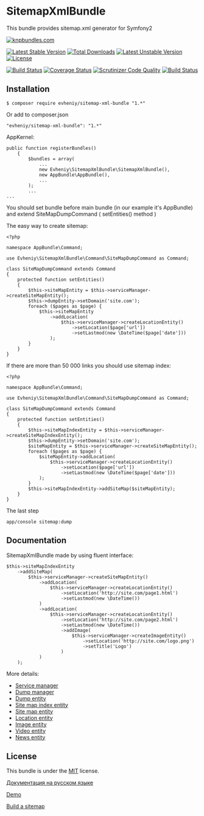 SitemapXmlBundle
=================

This bundle provides sitemap.xml generator for Symfony2

[![knpbundles.com](http://knpbundles.com/evheniy/SitemapXmlBundle/badge)](http://knpbundles.com/evheniy/SitemapXmlBundle)

[![Latest Stable Version](https://poser.pugx.org/evheniy/sitemap-xml-bundle/v/stable)](https://packagist.org/packages/evheniy/sitemap-xml-bundle) [![Total Downloads](https://poser.pugx.org/evheniy/sitemap-xml-bundle/downloads)](https://packagist.org/packages/evheniy/sitemap-xml-bundle) [![Latest Unstable Version](https://poser.pugx.org/evheniy/sitemap-xml-bundle/v/unstable)](https://packagist.org/packages/evheniy/sitemap-xml-bundle) [![License](https://poser.pugx.org/evheniy/sitemap-xml-bundle/license)](https://packagist.org/packages/evheniy/sitemap-xml-bundle)

[![Build Status](https://travis-ci.org/evheniy/SitemapXmlBundle.svg)](https://travis-ci.org/evheniy/SitemapXmlBundle)
[![Coverage Status](https://coveralls.io/repos/evheniy/SitemapXmlBundle/badge.svg?branch=master&service=github)](https://coveralls.io/github/evheniy/SitemapXmlBundle?branch=master)
[![Scrutinizer Code Quality](https://scrutinizer-ci.com/g/evheniy/SitemapXmlBundle/badges/quality-score.png?b=master)](https://scrutinizer-ci.com/g/evheniy/SitemapXmlBundle/?branch=master)
[![Build Status](https://scrutinizer-ci.com/g/evheniy/SitemapXmlBundle/badges/build.png?b=master)](https://scrutinizer-ci.com/g/evheniy/SitemapXmlBundle/build-status/master)


Installation
------------

    $ composer require evheniy/sitemap-xml-bundle "1.*"

Or add to composer.json

    "evheniy/sitemap-xml-bundle": "1.*"

AppKernel:

    public function registerBundles()
        {
            $bundles = array(
                ...
                new Evheniy\SitemapXmlBundle\SitemapXmlBundle(),
                new AppBundle\AppBundle(),
                ...
            );
            ...
    ...

You should set bundle before main bundle (in our example it's AppBundle) and extend SiteMapDumpCommand ( setEntities() method )

The easy way to create sitemap:

    <?php
    
    namespace AppBundle\Command;
    
    use Evheniy\SitemapXmlBundle\Command\SiteMapDumpCommand as Command;
    
    class SiteMapDumpCommand extends Command
    {
        protected function setEntities()
        {
            $this->siteMapEntity = $this->serviceManager->createSiteMapEntity();
            $this->dumpEntity->setDomain('site.com');
            foreach ($pages as $page) {
                $this->siteMapEntity
                    ->addLocation(
                        $this->serviceManager->createLocationEntity()
                            ->setLocation($page['url'])
                            ->setLastmod(new \DateTime($page['date']))
                    );
            }
        }
    }

If there are more than 50 000 links you should use sitemap index:

    <?php

    namespace AppBundle\Command;

    use Evheniy\SitemapXmlBundle\Command\SiteMapDumpCommand as Command;

    class SiteMapDumpCommand extends Command
    {
        protected function setEntities()
        {
            $this->siteMapIndexEntity = $this->serviceManager->createSiteMapIndexEntity();
            $this->dumpEntity->setDomain('site.com');
            $siteMapEntity = $this->serviceManager->createSiteMapEntity();
            foreach ($pages as $page) {
                $siteMapEntity->addLocation(
                    $this->serviceManager->createLocationEntity()
                        ->setLocation($page['url'])
                        ->setLastmod(new \DateTime($page['date']))
                );
            }
            $this->siteMapIndexEntity->addSiteMap($siteMapEntity);
        }
    }

The last step

    app/console sitemap:dump

Documentation
-------------

SitemapXmlBundle made by using fluent interface:

    $this->siteMapIndexEntity
        ->addSiteMap(
            $this->serviceManager->createSiteMapEntity()
                ->addLocation(
                    $this->serviceManager->createLocationEntity()
                        ->setLocation('http://site.com/page1.html')
                        ->setLastmod(new \DateTime())
                )
                ->addLocation(
                    $this->serviceManager->createLocationEntity()
                        ->setLocation('http://site.com/page2.html')
                        ->setLastmod(new \DateTime())
                        ->addImage(
                            $this->serviceManager->createImageEntity()
                                ->setLocation('http://site.com/logo.png')
                                ->setTitle('Logo')
                        )
                )
        );

More details:

- [Service manager][6]
- [Dump manager][7]
- [Dump entity][5]
- [Site map index entity][8]
- [Site map entity][9]
- [Location entity][10]
- [Image entity][11]
- [Video entity][12]
- [News entity][13]


License
-------

This bundle is under the [MIT][3] license.

[Документация на русском языке][1]

[Demo][2]

[Build a sitemap][4]

[1]:  http://makedev.org/articles/symfony/bundles/sitemap_xml_bundle.html
[2]:  http://makedev.org/sitemap.xml
[3]:  https://github.com/evheniy/SitemapXmlBundle/blob/master/Resources/meta/LICENSE
[4]:  https://support.google.com/webmasters/answer/183668
[5]:  https://github.com/evheniy/SitemapXmlBundle/blob/master/Resources/docs/dump_entity.md
[6]:  https://github.com/evheniy/SitemapXmlBundle/blob/master/Resources/docs/service_manager.md
[7]:  https://github.com/evheniy/SitemapXmlBundle/blob/master/Resources/docs/dump_manager.md
[8]:  https://github.com/evheniy/SitemapXmlBundle/blob/master/Resources/docs/sitemap_index_entity.md
[9]:  https://github.com/evheniy/SitemapXmlBundle/blob/master/Resources/docs/sitemap_entity.md
[10]:  https://github.com/evheniy/SitemapXmlBundle/blob/master/Resources/docs/location_entity.md
[11]:  https://github.com/evheniy/SitemapXmlBundle/blob/master/Resources/docs/image_entity.md
[12]:  https://github.com/evheniy/SitemapXmlBundle/blob/master/Resources/docs/video_entity.md
[13]:  https://github.com/evheniy/SitemapXmlBundle/blob/master/Resources/docs/news_entity.md

